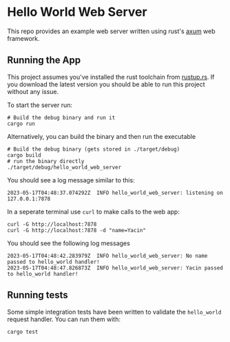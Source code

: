 # Hello World Web Server

This repo provides an example web server written using rust's [axum](https://github.com/tokio-rs/axum) web framework.

## Running the App

This project assumes you've installed the rust toolchain from [rustup.rs](https://rustup.rs/). If you download the latest version you should be able to run this project without any issue.

To start the server run:

```
# Build the debug binary and run it
cargo run
```

Alternatively, you can build the binary and then run the executable

```
# Build the debug binary (gets stored in ./target/debug)
cargo build
# run the binary directly
./target/debug/hello_world_web_server
```

You should see a log message similar to this:

```
2023-05-17T04:48:37.074292Z  INFO hello_world_web_server: listening on 127.0.0.1:7878
```

In a seperate terminal use `curl` to make calls to the web app:

```
curl -G http://localhost:7878
curl -G http://localhost:7878 -d "name=Yacin"
```

You should see the following log messages

```
2023-05-17T04:48:42.283979Z  INFO hello_world_web_server: No name passed to hello_world handler!
2023-05-17T04:48:47.826873Z  INFO hello_world_web_server: Yacin passed to hello_world handler!
```

## Running tests

Some simple integration tests have been written to validate the `hello_world` request handler. You can run them with:

```
cargo test
```
